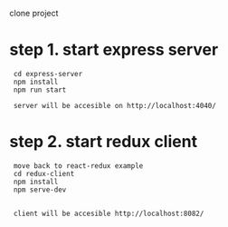 
clone project 
# step 1. start express server
     cd express-server
     npm install
     npm run start
     
     server will be accesible on http://localhost:4040/
# step 2. start redux client 
     move back to react-redux example
     cd redux-client
     npm install
     npm serve-dev
     
     
     client will be accesible http://localhost:8082/
